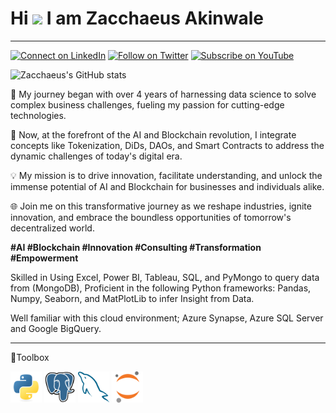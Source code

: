 # Hi <img src = "https://em-content.zobj.net/source/noto-emoji-animations/344/waving-hand_1f44b.gif" width= "25px"> I am Zacchaeus Akinwale

---

[![Connect on LinkedIn](https://img.shields.io/badge/linkedin-blue.svg?style=for-the-badge&logo=linkedin&logoColor=white)](https://www.linkedin.com/in/zacchakinwale/)
[![Follow on Twitter](https://img.shields.io/badge/twitter-blue.svg?style=for-the-badge&logo=twitter&logoColor=white)](https://twitter.com/zacchakinwale)
[![Subscribe on YouTube](https://img.shields.io/badge/youtube-red.svg?style=for-the-badge&logo=youtube&logoColor=white)](https://www.youtube.com/channel/UCdSSrpRHxijpdXmhVrSAb2g)

<!--![Subscribe to my YouTube Channel](https://img.shields.io/badge/youtube-red.svg?style=for-the-badge&logo=youtube&logoColor=white&label=Subscribe&link=https://www.youtube.com/channel/[your-youtube-channel-id]/subscription_center)](https://www.youtube.com/channel/[your-youtube-channel-id])-->

![Zacchaeus's GitHub stats](https://github-readme-stats.vercel.app/api?username=zakSPARK&show_icons=true&theme=calm)


🌟 My journey began with over 4 years of harnessing data science to solve complex business challenges, fueling my passion for cutting-edge technologies.

🧩 Now, at the forefront of the AI and Blockchain revolution, I integrate concepts like Tokenization, DiDs, DAOs, and Smart Contracts to address the dynamic challenges of today's digital era.

💡 My mission is to drive innovation, facilitate understanding, and unlock the immense potential of AI and Blockchain for businesses and individuals alike.

🌐 Join me on this transformative journey as we reshape industries, ignite innovation, and embrace the boundless opportunities of tomorrow's decentralized world.

**#AI #Blockchain #Innovation #Consulting #Transformation #Empowerment**

Skilled in Using Excel, Power BI, Tableau, SQL, and PyMongo to query data from (MongoDB), Proficient in the following Python frameworks: Pandas, Numpy, Seaborn, and MatPlotLib to infer Insight from Data. 

Well familiar with this cloud environment; Azure Synapse, Azure SQL Server and Google BigQuery. 


---

🧰Toolbox

<img src="https://raw.githubusercontent.com/devicons/devicon/55609aa5bd817ff167afce0d965585c92040787a/icons/python/python-original.svg" alt="python logo" width="50" height="50" title="Python for Data" /> <img src="https://raw.githubusercontent.com/devicons/devicon/55609aa5bd817ff167afce0d965585c92040787a/icons/postgresql/postgresql-original.svg" alt="postgresql logo" width="50" height="50" title="PostgreSQL" /> <img src="https://raw.githubusercontent.com/devicons/devicon/55609aa5bd817ff167afce0d965585c92040787a/icons/mysql/mysql-original.svg" alt="mysql logo" width="50" height="50" title="MySQL" /> <img src="https://raw.githubusercontent.com/devicons/devicon/55609aa5bd817ff167afce0d965585c92040787a/icons/jupyter/jupyter-original.svg" alt="jupyternotebook logo" width="50" height="50" title="Jupyter Notebook for Data" /> 



<!--
**zakSPARK/zakspark** is a ✨ _special_ ✨ repository because its `README.md` (this file) appears on your GitHub profile.

Here are some ideas to get you started:

- 🔭 I’m currently working on ...
- 🌱 I’m currently learning ...
- 👯 I’m looking to collaborate on ...
- 🤔 I’m looking for help with ...
- 💬 Ask me about ...
- 📫 How to reach me: ...
- 😄 Pronouns: ...
- ⚡ Fun fact: ...
-->
